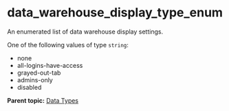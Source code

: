# data_warehouse_display_type_enum

An enumerated list of data warehouse display settings.

One of the following values of type `string`:

- none
- all-logins-have-access
- grayed-out-tab
- admins-only
- disabled

**Parent topic:** [Data Types](../data_types/c_datatypes.md)

